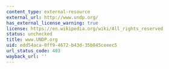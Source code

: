 ```yaml
---
content_type: external-resource
external_url: http://www.undp.org/
has_external_license_warning: true
license: https://en.wikipedia.org/wiki/All_rights_reserved
status: unchecked
title: www.UNDP.org
uid: edd54aca-0ff9-4672-b43d-35b845ceeec5
url_status_code: 403
wayback_url: ''
---
```

